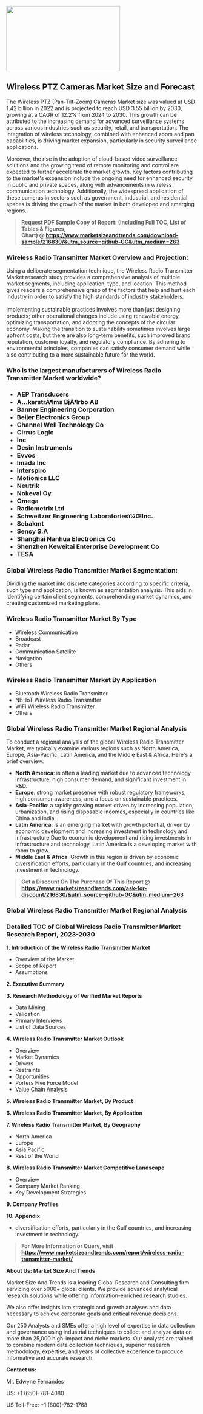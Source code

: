 <p><img class="alignnone size-medium wp-image-20088" src="https://ffe5etoiles.com/wp-content/uploads/2024/12/MST1-300x171.png" alt="" width="300" height="171" /></p><h2>Wireless PTZ Cameras Market Size and Forecast</h2><p>The Wireless PTZ (Pan-Tilt-Zoom) Cameras Market size was valued at USD 1.42 billion in 2022 and is projected to reach USD 3.55 billion by 2030, growing at a CAGR of 12.2% from 2024 to 2030. This growth can be attributed to the increasing demand for advanced surveillance systems across various industries such as security, retail, and transportation. The integration of wireless technology, combined with enhanced zoom and pan capabilities, is driving market expansion, particularly in security surveillance applications.</p><p>Moreover, the rise in the adoption of cloud-based video surveillance solutions and the growing trend of remote monitoring and control are expected to further accelerate the market growth. Key factors contributing to the market's expansion include the ongoing need for enhanced security in public and private spaces, along with advancements in wireless communication technology. Additionally, the widespread application of these cameras in sectors such as government, industrial, and residential spaces is driving the growth of the market in both developed and emerging regions.</p></p><blockquote id="" class=""><strong>Request PDF Sample Copy of Report: (Including Full TOC, List of Tables &amp; Figures, Chart)&nbsp;@&nbsp;<strong><a href="https://www.marketsizeandtrends.com/download-sample/216830/&utm_source=github-GC&utm_medium=263" target="_blank">https://www.marketsizeandtrends.com/download-sample/216830/&utm_source=github-GC&utm_medium=263</a></strong></strong></blockquote><h3 id="" class="">Wireless Radio Transmitter Market&nbsp;Overview and Projection:</h3><p id="" class="">Using a deliberate segmentation technique, the Wireless Radio Transmitter Market research study provides a comprehensive analysis of multiple market segments, including application, type, and location. This method gives readers a comprehensive grasp of the factors that help and hurt each industry in order to satisfy the high standards of industry stakeholders. <br /> <br />Implementing sustainable practices involves more than just designing products; other operational changes include using renewable energy, optimizing transportation, and adopting the concepts of the circular economy. Making the transition to sustainability sometimes involves large upfront costs, but there are also long-term benefits, such improved brand reputation, customer loyalty, and regulatory compliance. By adhering to environmental principles, companies can satisfy consumer demand while also contributing to a more sustainable future for the world.</p><h3 id="" class="">Who is the largest manufacturers of&nbsp;Wireless Radio Transmitter Market worldwide?</h3><h3 class=""><p><ul><li>AEP Transducers </li><li> Ã…kerstrÃ¶ms BjÃ¶rbo AB </li><li> Banner Engineering Corporation </li><li> Beijer Electronics Group </li><li> Channel Well Technology Co </li><li> Cirrus Logic </li><li> Inc </li><li> Desin Instruments </li><li> Evvos </li><li> Imada Inc </li><li> Interspiro </li><li> Motionics LLC </li><li> Neutrik </li><li> Nokeval Oy </li><li> Omega </li><li> Radiometrix Ltd </li><li> Schweitzer Engineering Laboratoriesï¼ŒInc. </li><li> Sebakmt </li><li> Sensy S.A </li><li> Shanghai Nanhua Electronics Co </li><li> Shenzhen Keweitai Enterprise Development Co </li><li> TESA</li></ul></p></h3><h3 id="" class="">Global&nbsp;Wireless Radio Transmitter Market Segmentation:</h3><p id="" class="">Dividing the market into discrete categories according to specific criteria, such type and application, is known as segmentation analysis. This aids in identifying certain client segments, comprehending market dynamics, and creating customized marketing plans.</p><h3 id="" class="">Wireless Radio Transmitter Market&nbsp;By Type</h3><p><p><ul><li>Wireless Communication</li><li> Broadcast</li><li> Radar</li><li> Communication Satellite</li><li> Navigation</li><li> Others</p></li></ul></p></p><h3 id="" class="">Wireless Radio Transmitter Market&nbsp;By Application</h3><p class=""><p><ul><li>Bluetooth Wireless Radio Transmitter</li><li> NB-IoT Wireless Radio Transmitter</li><li> WiFi Wireless Radio Transmitter</li><li> Others</li></ul></p></p><h3 id="" class="">Global Wireless Radio Transmitter Market Regional Analysis</h3><p id="" class="">To conduct a regional analysis of the global Wireless Radio Transmitter Market, we typically examine various regions such as North America, Europe, Asia-Pacific, Latin America, and the Middle East &amp; Africa. Here's a brief overview:</p><ul><li><strong>North America</strong>: is often a leading market due to advanced technology infrastructure, high consumer demand, and significant investment in R&amp;D.</li><li><strong>Europe</strong>: strong market presence with robust regulatory frameworks, high consumer awareness, and a focus on sustainable practices.</li><li><strong>Asia-Pacific</strong>: a rapidly growing market driven by increasing population, urbanization, and rising disposable incomes, especially in countries like China and India.</li><li><strong>Latin America</strong>: is an emerging market with growth potential, driven by economic development and increasing investment in technology and infrastructure.Due to economic development and rising investments in infrastructure and technology, Latin America is a developing market with room to grow.</li><li><strong>Middle East &amp; Africa</strong>: Growth in this region is driven by economic diversification efforts, particularly in the Gulf countries, and increasing investment in technology.</li></ul><blockquote id="" class=""><strong>Get a Discount On The Purchase Of This Report @ <strong><a href="https://www.marketsizeandtrends.com/ask-for-discount/216830/&utm_source=github-GC&utm_medium=263" target="_blank">https://www.marketsizeandtrends.com/ask-for-discount/216830/&utm_source=github-GC&utm_medium=263</a></strong></strong></blockquote><h3 id="" class="">Global Wireless Radio Transmitter Market Regional Analysis</h3><h3 id="" class="">Detailed TOC of Global Wireless Radio Transmitter Market Research Report, 2023-2030</h3><p id="" class=""><strong>1. Introduction of the Wireless Radio Transmitter Market</strong></p><ul><li>Overview of the Market</li><li>Scope of Report</li><li>Assumptions</li></ul><p id="" class=""><strong>2. Executive Summary</strong></p><p id="" class=""><strong>3. Research Methodology of Verified Market Reports</strong></p><ul><li>Data Mining</li><li>Validation</li><li>Primary Interviews</li><li>List of Data Sources</li></ul><p id="" class=""><strong>4. Wireless Radio Transmitter Market Outlook</strong></p><ul><li>Overview</li><li>Market Dynamics</li><li>Drivers</li><li>Restraints</li><li>Opportunities</li><li>Porters Five Force Model</li><li>Value Chain Analysis</li></ul><p id="" class=""><strong>5. Wireless Radio Transmitter Market, By Product</strong></p><p id="" class=""><strong>6. Wireless Radio Transmitter Market, By Application</strong></p><p id="" class=""><strong>7. Wireless Radio Transmitter Market, By Geography</strong></p><ul><li>North America</li><li>Europe</li><li>Asia Pacific</li><li>Rest of the World</li></ul><p id="" class=""><strong>8. Wireless Radio Transmitter Market Competitive Landscape</strong></p><ul><li>Overview</li><li>Company Market Ranking</li><li>Key Development Strategies</li></ul><p id="" class=""><strong>9. Company Profiles</strong></p><p id="" class=""><strong>10. Appendix</strong></p><ul><li>diversification efforts, particularly in the Gulf countries, and increasing investment in technology.</li></ul><blockquote id="" class=""><strong>For More Information or Query, visit <strong><strong><a href="https://www.marketsizeandtrends.com/report/wireless-radio-transmitter-market/" target="_blank">https://www.marketsizeandtrends.com/report/wireless-radio-transmitter-market/</a></strong></strong></strong></blockquote><p id="" class=""><strong>About Us: Market Size And Trends</strong></p><p id="" class="">Market Size And Trends is a leading Global Research and Consulting firm servicing over 5000+ global clients. We provide advanced analytical research solutions while offering information-enriched research studies.</p><p id="" class="">We also offer insights into strategic and growth analyses and data necessary to achieve corporate goals and critical revenue decisions.</p><p id="" class="">Our 250 Analysts and SMEs offer a high level of expertise in data collection and governance using industrial techniques to collect and analyze data on more than 25,000 high-impact and niche markets. Our analysts are trained to combine modern data collection techniques, superior research methodology, expertise, and years of collective experience to produce informative and accurate research.</p><p id="" class=""><strong>Contact us:</strong></p><p id="" class="">Mr. Edwyne Fernandes</p><p id="" class="">US: +1 (650)-781-4080</p><p id="" class="">US Toll-Free: +1 (800)-782-1768</p>
